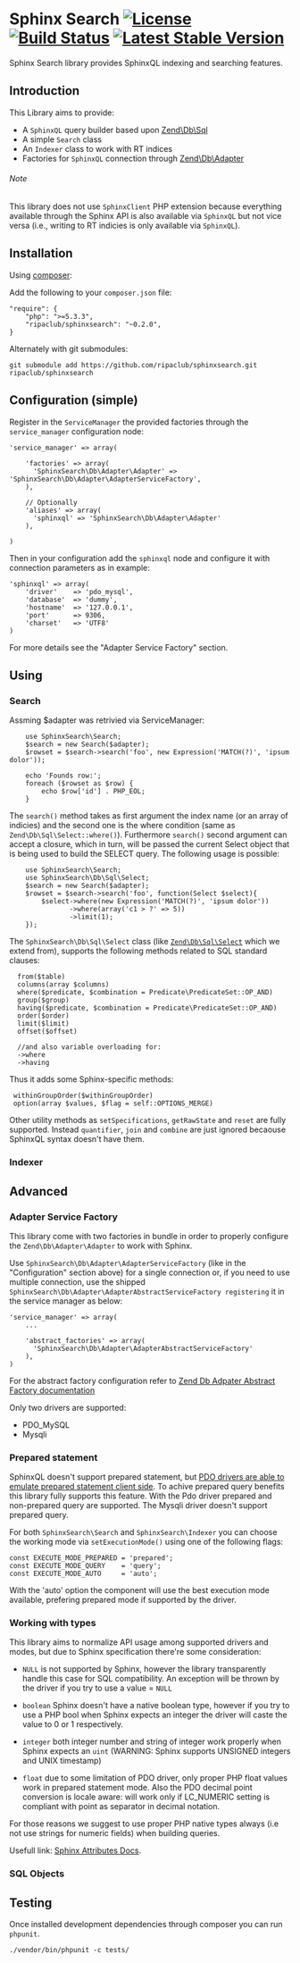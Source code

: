 Sphinx Search [![License](http://img.shields.io/badge/license-BSD--2-green.svg)](http://opensource.org/licenses/BSD-2-Clause)&nbsp;[![Build Status](http://img.shields.io/travis/ripaclub/sphinxsearch/develop.svg)](https://travis-ci.org/ripaclub/sphinxsearch.png?branch=develop)&nbsp;[![Latest Stable Version](https://poser.pugx.org/ripaclub/sphinxsearch/v/stable.png)](https://packagist.org/packages/ripaclub/sphinxsearch)
=============

Sphinx Search library provides SphinxQL indexing and searching features.

## Introduction


This Library aims to provide:

 - A `SphinxQL` query builder based upon [Zend\Db\Sql](http://framework.zend.com/manual/2.2/en/modules/zend.db.sql.html)
 - A simple `Search` class
 - An `Indexer` class to work with RT indices
 - Factories for `SphinxQL` connection through [Zend\Db\Adapter](http://framework.zend.com/manual/2.2/en/modules/zend.db.adapter.html)

###### Note

This library does not use `SphinxClient` PHP extension because everything available through the Sphinx API is also available via `SphinxQL` but not vice versa (i.e., writing to RT indicies is only available via `SphinxQL`).

## Installation


Using [composer](http://getcomposer.org/):

Add the following to your `composer.json` file:

    "require": {
        "php": ">=5.3.3",
        "ripaclub/sphinxsearch": "~0.2.0",
    }

Alternately with git submodules:

    git submodule add https://github.com/ripaclub/sphinxsearch.git ripaclub/sphinxsearch


## Configuration (simple)


Register in the `ServiceManager` the provided factories through the `service_manager` configuration node:

    'service_manager' => array(

        'factories' => array(
          'SphinxSearch\Db\Adapter\Adapter' => 'SphinxSearch\Db\Adapter\AdapterServiceFactory',
        ),

        // Optionally
        'aliases' => array(
          'sphinxql' => 'SphinxSearch\Db\Adapter\Adapter'
        ),

    )

Then in your configuration add the `sphinxql` node and configure it with connection parameters as in example:

    'sphinxql' => array(
        'driver'    => 'pdo_mysql',
        'database'  => 'dummy',
        'hostname'  => '127.0.0.1',
        'port'      => 9306,
        'charset'   => 'UTF8'
    )

For more details see the "Adapter Service Factory" section.

## Using



### Search

Assming $adapter was retrivied via ServiceManager:

        use SphinxSearch\Search;
        $search = new Search($adapter);
        $rowset = $search->search('foo', new Expression('MATCH(?)', 'ipsum dolor'));

        echo 'Founds row:';
        foreach ($rowset as $row) {
            echo $row['id'] . PHP_EOL;
        }

The `search()` method takes as first argument the index name (or an array of indicies) and the second one is the where condition (same as `Zend\Db\Sql\Select::where()`). 
Furthermore `search()` second argument can accept a closure, which in turn, will be passed the current Select object that is being used to build the SELECT query. The following usage is possible:

        use SphinxSearch\Search;
        use SphinxSearch\Db\Sql\Select; 
        $search = new Search($adapter);
        $rowset = $search->search('foo', function(Select $select){
            $select->where(new Expression('MATCH(?)', 'ipsum dolor'))
                   ->where(array('c1 > ?' => 5))
                   ->limit(1);
        });

The `SphinxSearch\Db\Sql\Select` class (like [`Zend\Db\Sql\Select`](http://framework.zend.com/manual/2.2/en/modules/zend.db.sql.html#zend-db-sql-select) which we extend from), supports the following methods related to SQL standard clauses:

      from($table)
      columns(array $columns)
      where($predicate, $combination = Predicate\PredicateSet::OP_AND)
      group($group)
      having($predicate, $combination = Predicate\PredicateSet::OP_AND)
      order($order)
      limit($limit)
      offset($offset)
      
      //and also variable overloading for:
      ->where
      ->having
      
Thus it adds some Sphinx-specific methods:

     withinGroupOrder($withinGroupOrder)
     option(array $values, $flag = self::OPTIONS_MERGE)

Other utility methods as `setSpecifications`, `getRawState` and `reset` are fully supported.
Instead `quantifier`, `join` and `combine` are just ignored becaouse SphinxQL syntax doesn't have them.

### Indexer



## Advanced


### Adapter Service Factory

This library come with two factories in bundle in order to properly configure the `Zend\Db\Adapter\Adapter` to work with Sphinx.

Use `SphinxSearch\Db\Adapter\AdapterServiceFactory` (like in the "Configuration" section above) for a single connection or, if you need to use multiple connection, use the shipped `SphinxSearch\Db\Adapter\AdapterAbstractServiceFactory registering` it in the service manager as below:

    'service_manager' => array(
        ...
       
        'abstract_factories' => array(
          'SphinxSearch\Db\Adapter\AdapterAbstractServiceFactory'
        ),
    )

For the abstract factory configuration refer to [Zend Db Adpater Abstract Factory documentation](http://framework.zend.com/manual/2.2/en/modules/zend.mvc.services.html#zend-db-adapter-adapterabstractservicefactory)


Only two drivers are supported:

- PDO_MySQL
- Mysqli

### Prepared statement

SphinxQL doesn't support prepared statement, but [PDO drivers are able to emulate prepared statement client side](http://it1.php.net/manual/en/pdo.prepared-statements.php). To achive prepared query benefits this library fully supports this feature. With the Pdo driver prepared and non-prepared query are supported. The Mysqli driver doesn't support prepared query.

For both `SphinxSearch\Search` and `SphinxSearch\Indexer` you can choose the working mode via `setExecutionMode()` using one of the following flags:

    const EXECUTE_MODE_PREPARED = 'prepared';
    const EXECUTE_MODE_QUERY    = 'query';
    const EXECUTE_MODE_AUTO     = 'auto';
    
With the 'auto' option the component will use the best execution mode available, prefering prepared mode if supported by the driver.

### Working with types

This library aims to normalize API usage among supported drivers and modes, but due to Sphinx specification there're some consideration:

* `NULL` is not supported by Sphinx, however the library transparently handle this case for SQL compatibility. An exception will be thrown by the driver if you try to use a value = `NULL`

* `boolean` Sphinx doesn't have a native boolean type, however if you try to use a PHP bool when Sphinx expects an integer the driver will caste the value to 0 or 1 respectively.

* `integer` both integer number and string of integer work properly when Sphinx expects an `uint` (WARNING: Sphinx supports UNSIGNED integers and UNIX timestamp)

* `float` due to some limitation of PDO driver, only proper PHP float values work in prepared statement mode. Also the PDO decimal point conversion is locale aware: will work only if LC_NUMERIC setting is compliant with point as separator in decimal notation. 

For those reasons we suggest to use proper PHP native types always (i.e not use strings for numeric fields) when building queries.

Usefull link: [Sphinx Attributes Docs](http://sphinxsearch.com/docs/current.html#attributes).


### SQL Objects




Testing
---

Once installed development dependencies through composer you can run `phpunit`.

```{bash}
./vendor/bin/phpunit -c tests/
```

